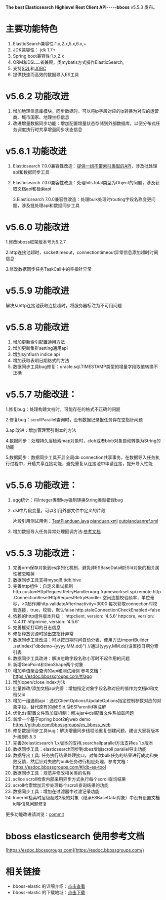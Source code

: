 

**The best Elasticsearch Highlevel Rest  Client API-----bboss**   v5.5.3 发布。

# **主要功能特色**

1. ElasticSearch兼容性:1.x,2.x,5.x,6.x,+
2. JDK兼容性： jdk 1.7+
3. Spring boot兼容性:1.x,2.x
4. ORM和DSL二者兼顾，类mybatis方式操作ElasticSearch,
5. 支持[SQL](https://esdoc.bbossgroups.com/#/Elasticsearch-SQL-ORM)和[JDBC](https://my.oschina.net/bboss/blog/2221868)
6. 提供快速而高效的数据导入ES工具

# v5.6.2 功能改进

1. 增加地理信息库模块，同步数据时，可以将ip字段对应的ip转换为对应的运营商、城市国家、地理坐标信息
2. 改进增量数据同步功能：增加配置增量状态存储到外部数据库，以便分布式任务调度执行时共享增量同步状态信息

# v5.6.1 功能改进

1. Elasticsearch 7.0.0兼容性改造：[提供一组不带索引类型的API](Elasticsearch-7-API.md)，涉及批处理api和数据同步工具
2. Elasticsearch 7.0.0兼容性改造：处理hits.total类型为Object的问题，涉及获取文档api和检索api

   3.Elasticsearch 7.0.0兼容性改造：处理bulk处理时routing字段名称变更问题，涉及批处理api和数据同步工具

# v5.6.0 功能改进

1.修改bboss框架版本号为5.2.7

2.http连接池超时，sockettimeout，connectiontimeout异常信息添加超时时间信息

3.修改数据同步任务TaskCall中的空指针异常

# v5.5.9 功能改进

解决从http连接池获取连接超时，将服务器标注为不可用问题

# v5.5.8 功能改进

1. 增加更新索引配置通用方法
2. 增加更新集群setting通用api 
3. 增加synflush indice api
4. 增加获取表明日期格式的方法
5. 数据同步工具bug修复：oracle.sql.TIMESTAMP类型的增量字段取值转换不正确

# v5.5.7 功能改进：
1.修复bug：处理构建文档时，可能存在的格式不正确的问题

2.修复bug：scrollParallel查询时，没有数据记录报任务存在空指针问题 

3.api改进：增加管理索引副本的方法

4.数据同步：处理持久层检索map对象时，clob或者blob对象自动转换为String的功能

5.数据同步：数据同步工具开启全局db connection共享事务，在数据导入任务执行过程中，开启共享连接功能，避免重复从连接池中申请连接，提升导入性能

# v5.5.6 功能改进：

1. agg统计：将Integer类型key强制转换String类型错误bug

2. dsl中片段变量，可以引用外部文件中定义的片段

   片段引用测试用例：[TestPianduan.java](https://github.com/bbossgroups/elasticsearch-example/blob/master/src/test/java/org/bboss/elasticsearchtest/dsl/TestPianduan.java)  [pianduan.xml](https://github.com/bbossgroups/elasticsearch-example/blob/master/src/main/resources/esmapper/pianduan.xml)  [outpianduanref.xml](https://github.com/bbossgroups/elasticsearch-example/blob/master/src/main/resources/esmapper/outpianduanref.xml)

3. 增加数据导入任务异常处理回调方法:[参考文档](https://esdoc.bbossgroups.com/#/db-es-tool?id=_47-%E8%AE%BE%E7%BD%AE%E4%BB%BB%E5%8A%A1%E6%89%A7%E8%A1%8C%E7%BB%93%E6%9E%9C%E5%9B%9E%E8%B0%83%E5%A4%84%E7%90%86%E5%87%BD%E6%95%B0)

# **v5.5.3 功能改进：**

1. 完善orm保存对象到es序列化机制，避免非ESBaseData和ESId对象的相关属性被忽略掉
2. 数据同步工具支持mysql8,tidb,hive
3. 完善http组件：自定义重试机制 
   http.customHttpRequestRetryHandler=org.frameworkset.spi.remote.http.ConnectionResetHttpRequestRetryHandler
   空闲连接校验频率，单位毫秒，>0起作用http.validateAfterInactivity=3000
   每次获取connection时校验连接，true，校验，默认false
   http.staleConnectionCheckEnabled=false 
4. 依赖的http组件版本升级：
   httpclient, version: '4.5.6'
   httpcore, version: '4.4.11'
   httpmime, version: '4.5.6'
5. 完善框架打印的日志信息
6. 修复释放资源时抛出空指针异常
7. 数据同步工具改进：可以按日期时间自动分表，使用方法importBuilder
   .setIndex("dbdemo-{yyyy.MM.dd}") //通过{yyyy.MM.dd}设置按日期分索引表
8. 数据同步工具改进：解决忽略字段名称小写时不起作用的问题
9. 新增GeoPoint和GeoShape两个对象
10. 增加单值聚合查询的api和测试用例
    参考文档：<https://esdoc.bbossgroups.com/#/agg>
11. 增加open/close index方法
12. 批量修改/添加文档api完善：增加指定对象字段名称对应的值作为文档id和文档父id
13. 增加一组通用api：通过ClientOptions/UpdateOptions指定控制参数对应的对象字段，替代原有的@ESId,@ESParentId等注解
14. 优化dsl配置文件热加载机制：解决jar中dsl配置文件热加载问题
15. 新增一个基于spring boot2的web demo
    <https://github.com/bbossgroups/es_bboss_web>
16. 修复数据同步工具bug：解决增量同步线程池重复创建问题，建议大家将版本升级到5.5.3
17.  完善对elasticsearch 1.x版本的支持,searchallparallel方法支持es 1.x版本
18.  数据同步工具：elasticsearch同步到dbes增加scroll parallel导出功能
19.  数据导出工具: 任务执行结果处理接口，对每次bulk任务的结果进行成功和失败反馈，然后针对失败的bulk任务进行相应处理，参考文档：
    <https://esdoc.bbossgroups.com/#/db-es-tool>
20. 数据同步工具：规范并修改相关类的名称
21. sclice scroll检索内部采用异步方式执行每个scroll查询结果
22. scroll检索增加异步处理每个scroll查询结果的功能
23. 数据同步工具：增加在过滤器中过滤记录功能 
24. Innerhit检索时层级超过2级的对象（继承ESBaseData对象）中没有设置文档id等信息问题修复

更多功能改进请浏览：[commit](https://gitee.com/bboss/bboss-elastic/commits/master)

# **bboss elasticsearch 使用参考文档** 

[https://esdoc.bbossgroups.com](https://esdoc.bbossgroups.com/)  



# 相关链接

- bboss-elastic 的详细介绍：[点击查看](README.md)
- bboss-elastic 的下载地址：[点击下载](https://gitee.com/bboss/bboss-elastic)
